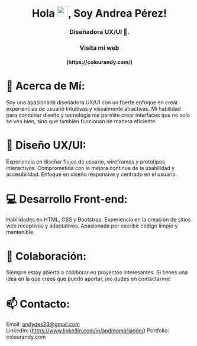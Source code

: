 <h1 align="center">Hola <img src="https://media.giphy.com/media/hvRJCLFzcasrR4ia7z/giphy.gif" width="29px">, Soy Andrea Pérez! </h1>
<h3 align="center">Diseñadora UX/UI 🌟.</h3>

<h3 align="center">Visita mi web </h3>
<h4 align="center">(https://colourandy.com/)</h4>

# 🌟 **Acerca de Mí:**
Soy una apasionada diseñadora UX/UI con un fuerte enfoque en crear experiencias de usuario intuitivas y visualmente atractivas. Mi habilidad para combinar diseño y tecnología me permite crear interfaces que no solo se ven bien, sino que también funcionan de manera eficiente.

# **🎨 Diseño UX/UI:**
Experiencia en diseñar flujos de usuario, wireframes y prototipos interactivos.
Comprometida con la mejora continua de la usabilidad y accesibilidad.
Enfoque en diseño responsive y centrado en el usuario.

# **💻 Desarrollo Front-end:**
Habilidades en HTML, CSS y Bootstrap.
Experiencia en la creación de sitios web receptivos y adaptativos.
Apasionada por escribir código limpio y mantenible.

# 🤝 **Colaboración**:
Siempre estoy abierta a colaborar en proyectos interesantes. Si tienes una idea en la que crees que puedo aportar, ¡no dudes en contactarme!

# 📫 **Contacto**:
Email: andydes23@gmail.com  
LinkedIn: (https://www.linkedin.com/in/andreamariange/)
Portfolio: colourandy.com


